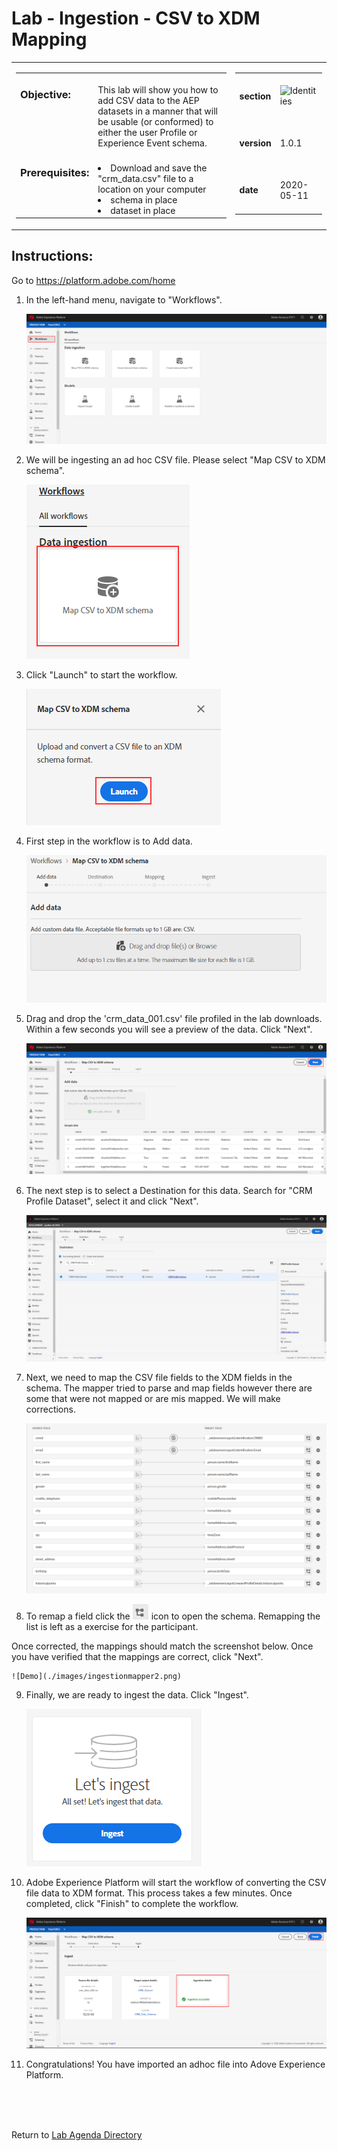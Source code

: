 Lab - Ingestion - CSV to XDM Mapping
==========
<table style="border-collapse: collapse; border: none;" class="tab" cellspacing="0" cellpadding="0">

<tr style="border: none;">

<div align="left">
<td width="600" style="border: none;">
<table>
<tbody valign="top">
      <tr width="500">
            <td valign="top"><h3>Objective:</h3></td>
            <td valign="top"><br>This lab will show you how to add CSV data to the AEP datasets in a manner that will be usable (or conformed) to either the user Profile or Experience Event schema.
            </td>
     </tr>
     <tr width="500">
           <td valign="top"><h3>Prerequisites:</h3></td>
           <td valign="top"><br><li>Download and save the "crm_data.csv" file to a location on your computer</li>
                            <li>schema in place</li>
                            <li>dataset in place</li>
           </td>
     </tr>
</tbody>
</table>
</td>
</div>

<div align="right">
<td style="border: none;" valign="top">

<table>
<tbody valign="top">
      <tr>
            <td valign="middle" height="70"><b>section</b></td>
            <td valign="middle" height="70"><img src="https://github.com/adobe/AEP-Hands-on-Labs/blob/master/assets/images/left_hand_nav_menu_identities.png?raw=true" alt="Identities"></td>
      </tr>
      <tr>
            <td valign="middle" height="70"><b>version</b></td>
            <td valign="middle" height="70">1.0.1</td>
      </tr>
      <tr>
            <td valign="middle" height="70"><b>date</b></td>
            <td valign="middle" height="70">2020-05-11</td>
      </tr>
</tbody>
</table>
</td>
</div>

</tr>
</table>

Instructions:
-----------------
Go to https://platform.adobe.com/home

1. In the left-hand menu, navigate to "Workflows".


      ![Demo](./images/ingestionhome.png)


2. We will be ingesting an ad hoc CSV file. Please select "Map CSV to XDM schema".


      ![Demo](./images/ingestcsvtoxdm.png)
      
      
3. Click "Launch" to start the workflow.


      ![Demo](./images/ingestcsvtoxdmlaunch.png)


4. First step in the workflow is to Add data. 


      ![Demo](./images/ingestionadddata.png)
      

5. Drag and drop the 'crm_data_001.csv' file profiled in the lab downloads. Within a few seconds you will see a preview of the data. Click "Next". 


      ![Demo](./images/ingestionadddata1.png)
      
      
6. The next step is to select a Destination for this data. Search for "CRM Profile Dataset", select it and click "Next".


      ![Demo](./images/ingestiondestination.jpg)
      
      
7. Next, we need to map the CSV file fields to the XDM fields in the schema. The mapper tried to parse and map fields however there are some that were not mapped or are mis mapped. We will make corrections.



      ![Demo](./images/ingestionmapper.png)
      

8. To remap a field click the ![Demo](./images/remap.png) icon to open the schema. Remapping the list is left as a exercise for the participant.

Once corrected, the mappings should match the screenshot below. Once you have verified that the mappings are correct, click "Next".


    ![Demo](./images/ingestionmapper2.png)


9. Finally, we are ready to ingest the data. Click "Ingest".


    ![Demo](./images/ingestioningest.png)


10. Adobe Experience Platform will start the workflow of converting the CSV file data to XDM format. This process takes a few minutes. Once completed, click "Finish" to complete the workflow.


    ![Demo](./images/ingestionfinish.png)



11. Congratulations! You have imported an adhoc file into Adove Experience Platform.

 
<br>
<br>
<br>

Return to [Lab Agenda Directory](https://github.com/adobe/AEP-Hands-on-Labs/blob/master/labs/fsi/README.md#lab-agenda)

